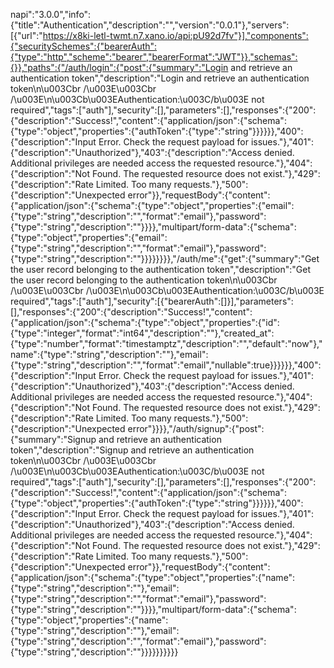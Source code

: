 napi":"3.0.0","info":{"title":"Authentication","description":"","version":"0.0.1"},"servers":[{"url":"https://x8ki-letl-twmt.n7.xano.io/api:pU92d7fv"}],"components":{"securitySchemes":{"bearerAuth":{"type":"http","scheme":"bearer","bearerFormat":"JWT"}},"schemas":{}},"paths":{"/auth/login":{"post":{"summary":"Login and retrieve an authentication token","description":"Login and retrieve an authentication token\n\u003Cbr /\u003E\u003Cbr /\u003E\n\u003Cb\u003EAuthentication:\u003C/b\u003E not required","tags":["auth"],"security":[],"parameters":[],"responses":{"200":{"description":"Success!","content":{"application/json":{"schema":{"type":"object","properties":{"authToken":{"type":"string"}}}}}},"400":{"description":"Input Error. Check the request payload for issues."},"401":{"description":"Unauthorized"},"403":{"description":"Access denied. Additional privileges are needed access the requested resource."},"404":{"description":"Not Found. The requested resource does not exist."},"429":{"description":"Rate Limited. Too many requests."},"500":{"description":"Unexpected error"}},"requestBody":{"content":{"application/json":{"schema":{"type":"object","properties":{"email":{"type":"string","description":"","format":"email"},"password":{"type":"string","description":""}}}},"multipart/form-data":{"schema":{"type":"object","properties":{"email":{"type":"string","description":"","format":"email"},"password":{"type":"string","description":""}}}}}}}},"/auth/me":{"get":{"summary":"Get the user record belonging to the authentication token","description":"Get the user record belonging to the authentication token\n\u003Cbr /\u003E\u003Cbr /\u003E\n\u003Cb\u003EAuthentication:\u003C/b\u003E required","tags":["auth"],"security":[{"bearerAuth":[]}],"parameters":[],"responses":{"200":{"description":"Success!","content":{"application/json":{"schema":{"type":"object","properties":{"id":{"type":"integer","format":"int64","description":""},"created_at":{"type":"number","format":"timestamptz","description":"","default":"now"},"name":{"type":"string","description":""},"email":{"type":"string","description":"","format":"email","nullable":true}}}}}},"400":{"description":"Input Error. Check the request payload for issues."},"401":{"description":"Unauthorized"},"403":{"description":"Access denied. Additional privileges are needed access the requested resource."},"404":{"description":"Not Found. The requested resource does not exist."},"429":{"description":"Rate Limited. Too many requests."},"500":{"description":"Unexpected error"}}}},"/auth/signup":{"post":{"summary":"Signup and retrieve an authentication token","description":"Signup and retrieve an authentication token\n\u003Cbr /\u003E\u003Cbr /\u003E\n\u003Cb\u003EAuthentication:\u003C/b\u003E not required","tags":["auth"],"security":[],"parameters":[],"responses":{"200":{"description":"Success!","content":{"application/json":{"schema":{"type":"object","properties":{"authToken":{"type":"string"}}}}}},"400":{"description":"Input Error. Check the request payload for issues."},"401":{"description":"Unauthorized"},"403":{"description":"Access denied. Additional privileges are needed access the requested resource."},"404":{"description":"Not Found. The requested resource does not exist."},"429":{"description":"Rate Limited. Too many requests."},"500":{"description":"Unexpected error"}},"requestBody":{"content":{"application/json":{"schema":{"type":"object","properties":{"name":{"type":"string","description":""},"email":{"type":"string","description":"","format":"email"},"password":{"type":"string","description":""}}}},"multipart/form-data":{"schema":{"type":"object","properties":{"name":{"type":"string","description":""},"email":{"type":"string","description":"","format":"email"},"password":{"type":"string","description":""}}}}}}}}}}